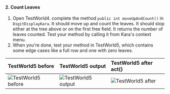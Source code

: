 #### 2. Count Leaves

1. Open TestWorld4. complete the method `public int moveUpAndCount()` in `DigitDisplayKara`.
   It should move up and count the leaves. It should stop either at the tree above or on the first free field. It returns the number of leaves counted.
   Test your method by calling it from Kara's context menu. 
2. When you're done, test your method in TestWorld5, which contains some edge cases like a full row and one with zero leaves.

| TestWorld5 before| TestWorld5 output                           | TestWorld5 after act()                      |
|:--|:----------------------------------------------|:--------------------------------------------|
|  ![TestWorld5 before](./testworld5-before.jpg) | ![TestWorld5 output](./testworld5-output.jpg) | ![TestWorld5 after](./testworld5-after.jpg) |

